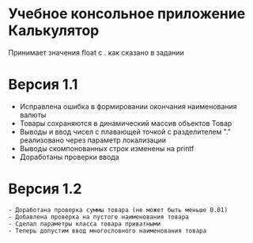 # Учебное консольное приложение Калькулятор
Принимает значения float с . как сказано в задании

# Версия 1.1
   - Исправлена ошибка в формировании окончания наименования валюты
   - Товары сохраняются в динамический массив объектов Товар
   - Выводы и ввод чисел с плавающей точкой с разделителем "." реализовано через параметр локализации
   - Выводы скомпонованных строк изменены на printf
   - Доработаны проверки ввода

# Версия 1.2
    - Доработана проверка суммы товара (не может быть меньше 0.01)
    - Добавлена проверка на пустоге наименования товара    
    - Сделал параметры класса товара приватными
    - Теперь допустим ввод многословного наименования товара
    